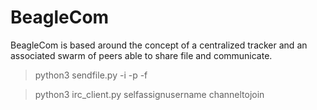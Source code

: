 # BeagleCom
BeagleCom is based around the concept of a centralized tracker and an associated swarm of peers able to share file and communicate.

> python3 sendfile.py -i <ipadress> -p <port> -f <filepath>

> python3 irc_client.py selfassignusername channeltojoin  
